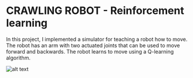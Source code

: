 # CRAWLING ROBOT - Reinforcement learning

In this project, I implemented a simulator for teaching a robot how to move.
The robot has an arm with two actuated joints that can be used to move forward and backwards.
The robot learns to move using a Q-learning algorithm.

![alt text](http://url/to/img.png)
